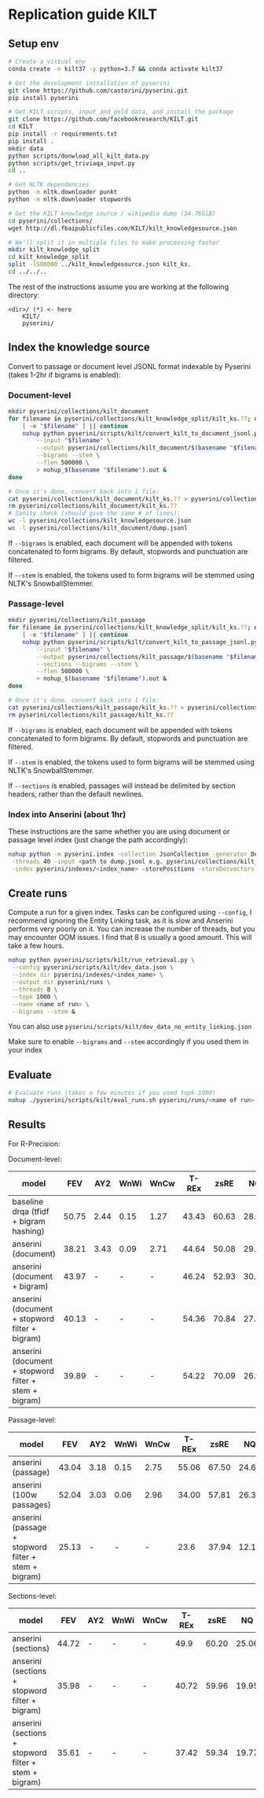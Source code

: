 # Replication guide KILT

## Setup env

```bash
# Create a virtual env
conda create -n kilt37 -y python=3.7 && conda activate kilt37

# Get the development installation of pyserini
git clone https://github.com/castorini/pyserini.git
pip install pyserini

# Get KILT scripts, input and gold data, and install the package
git clone https://github.com/facebookresearch/KILT.git
cd KILT
pip install -r requirements.txt
pip install .
mkdir data
python scripts/donwload_all_kilt_data.py
python scripts/get_triviaqa_input.py
cd ..

# Get NLTK dependencies
python -m nltk.downloader punkt
python -m nltk.downloader stopwords

# Get the KILT knowledge source / wikipedia dump (34.76GiB)
cd pyserini/collections/
wget http://dl.fbaipublicfiles.com/KILT/kilt_knowledgesource.json

# We'll split it in multiple files to make processing faster
mkdir kilt_knowledge_split
cd kilt_knowledge_split
split -l500000 ../kilt_knowledgesource.json kilt_ks.
cd ../../..
```

The rest of the instructions assume you are working at the following directory:

```
<dir>/ (*) <- here
    KILT/
    pyserini/
```

## Index the knowledge source

Convert to passage or document level JSONL format indexable by Pyserini (takes 1-2hr if bigrams is enabled):

### Document-level

```bash
mkdir pyserini/collections/kilt_document
for filename in pyserini/collections/kilt_knowledge_split/kilt_ks.??; do
    [ -e "$filename" ] || continue
    nohup python pyserini/scripts/kilt/convert_kilt_to_document_jsonl.py \
        --input "$filename" \
        --output pyserini/collections/kilt_document/$(basename "$filename") \
        --bigrams --stem \
        --flen 500000 \
        > nohup_$(basename "$filename").out &
done

# Once it's done, convert back into 1 file:
cat pyserini/collections/kilt_document/kilt_ks.?? > pyserini/collections/kilt_document/dump.jsonl
rm pyserini/collections/kilt_document/kilt_ks.??
# Sanity check (should give the same # of lines):
wc -l pyserini/collections/kilt_knowledgesource.json
wc -l pyserini/collections/kilt_document/dump.jsonl
```

If `--bigrams` is enabled, each document will be appended with tokens concatenated to form bigrams. By default, stopwords and punctuation are filtered.

If `--stem` is enabled, the tokens used to form bigrams will be stemmed using NLTK's SnowballStemmer.

### Passage-level

```bash
mkdir pyserini/collections/kilt_passage
for filename in pyserini/collections/kilt_knowledge_split/kilt_ks.??; do
    [ -e "$filename" ] || continue
    nohup python pyserini/scripts/kilt/convert_kilt_to_passage_jsonl.py \
        --input "$filename" \
        --output pyserini/collections/kilt_passage/$(basename "$filename") \
        --sections --bigrams --stem \
        --flen 500000 \
        > nohup_$(basename "$filename").out &
done

# Once it's done, convert back into 1 file:
cat pyserini/collections/kilt_passage/kilt_ks.?? > pyserini/collections/kilt_passage/dump.jsonl
rm pyserini/collections/kilt_passage/kilt_ks.??
``` 

If `--bigrams` is enabled, each document will be appended with tokens concatenated to form bigrams. By default, stopwords and punctuation are filtered.

If `--stem` is enabled, the tokens used to form bigrams will be stemmed using NLTK's SnowballStemmer.

If `--sections` is enabled, passages will instead be delimited by section headers, rather than the default newlines.

### Index into Anserini (about 1hr)

These instructions are the same whether you are using document or passage level index (just change the path accordingly):

```bash
nohup python -m pyserini.index -collection JsonCollection -generator DefaultLuceneDocumentGenerator \
 -threads 40 -input <path to dump.jsonl e.g. pyserini/collections/kilt_document/> \
 -index pyserini/indexes/<index_name> -storePositions -storeDocvectors -storeContents &
```

## Create runs

Compute a run for a given index. Tasks can be configured using `--config`, I recommend ignoring the Entity Linking task, as it is slow and Anserini performs very poorly on it. You can increase the number of threads, but you may encounter OOM issues. I find that 8 is usually a good amount. This will take a few hours.

```bash
nohup python pyserini/scripts/kilt/run_retrieval.py \
 --config pyserini/scripts/kilt/dev_data.json \
 --index_dir pyserini/indexes/<index_name> \
 --output_dir pyserini/runs \
 --threads 8 \
 --topk 1000 \
 --name <name of run> \
 --bigrams --stem &

```

You can also use `pyserini/scripts/kilt/dev_data_no_entity_linking.json`

Make sure to enable `--bigrams` and `--stem` accordingly if you used them in your index

## Evaluate

```bash
# Evaluate runs (takes a few minutes if you used topk 1000)
nohup ./pyserini/scripts/kilt/eval_runs.sh pyserini/runs/<name of run> 1,100,1000 > results.out &
```

## Results

For R-Precision:

Document-level:

| model | FEV | AY2 | WnWi | WnCw | T-REx | zsRE | NQ | HoPo | TQA | ELI5 | WoW |
|-|-|-|-|-|-|-|-|-|-|-|-|
| baseline drqa (tfidf + bigram hashing) | 50.75 | 2.44 | 0.15 | 1.27 | 43.43 | 60.63 | 28.59 | 34.63 | 45.70 | 11.02 | 41.82 |
| anserini (document) | 38.21 | 3.43 | 0.09 | 2.71 | 44.64 | 50.08 | 29.93 | 38.37 | 36.76 | 7.17 | 22.27 |
| anserini (document + bigram) | 43.97 | - | - | - | 46.24 | 52.93 | 30.95 | 42.96 | 32.54 | 7.23 | 33.58 |
| anserini (document + stopword filter + bigram) | 40.13 | - | - | - | 54.36 | 70.84 | 27.63 | 45.34 | 29.76 | 7.37 | 30.94 |
| anserini (document + stopword filter + stem + bigram) | 39.89 | - | - | - | 54.22 | 70.09 | 26.89 | 45.04 | 29.65 | 7.23 | 31.36 |

Passage-level:

| model | FEV | AY2 | WnWi | WnCw | T-REx | zsRE | NQ | HoPo | TQA | ELI5 | WoW |
|-|-|-|-|-|-|-|-|-|-|-|-|
| anserini (passage) | 43.04 | 3.18 | 0.15 | 2.75 | 55.06 | 67.50 | 24.64 | 41.43 | 24.95 | 5.84 | 24.85 |
| anserini (100w passages) | 52.04 | 3.03 | 0.06 | 2.96 | 34.00 | 57.81 | 26.33 | 41.41 | 31.74 | 6.83 | 28.74 |
| anserini (passage + stopword filter + stem + bigram) | 25.13 | - | - | - | 23.6 | 37.94 | 12.16 | 34.23 | 13.85 | 3.78 | 30.09 |


Sections-level:

| model | FEV | AY2 | WnWi | WnCw | T-REx | zsRE | NQ | HoPo | TQA | ELI5 | WoW |
|-|-|-|-|-|-|-|-|-|-|-|-|
| anserini (sections) | 44.72 | - | - | - | 49.9 | 60.20 | 25.06 | 40.84 | 30.7 | 7.1 | 21.55 |
| anserini (sections + stopword filter + bigram) | 35.98 | - | - | - | 40.72 | 59.96 | 19.95 | 41.39 | 21.42 | 5.51 | 30.54 |
| anserini (sections + stopword filter + stem + bigram) | 35.61 | - | - | - | 37.42 | 59.34 | 19.77 | 41.23 | 21.10 | 5.11 | 30.94 |

